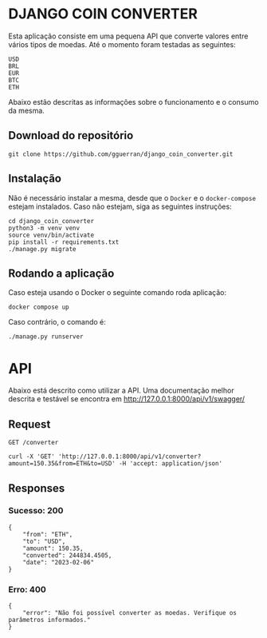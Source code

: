 # DJANGO COIN CONVERTER

Esta aplicação consiste em uma pequena API que converte valores entre vários tipos de moedas.
Até o momento foram testadas as seguintes: 
```
USD
BRL
EUR
BTC
ETH
```

Abaixo estão descritas as informações sobre o funcionamento e o consumo da mesma.

## Download do repositório

    git clone https://github.com/gguerran/django_coin_converter.git

## Instalação
Não é necessário instalar a mesma, desde que o `Docker` e o `docker-compose` estejam instalados. Caso não estejam, siga as seguintes instruções:
 ```
cd django_coin_converter
python3 -m venv venv
source venv/bin/activate
pip install -r requirements.txt
./manage.py migrate
```

## Rodando a aplicação
Caso esteja usando o Docker o seguinte comando roda aplicação:
```
docker compose up
```
Caso contrário, o comando é:
```
./manage.py runserver
```

# API

Abaixo está descrito como utilizar a API.
Uma documentação melhor descrita e testável se encontra em http://127.0.0.1:8000/api/v1/swagger/

## Request

`GET /converter`

    curl -X 'GET' 'http://127.0.0.1:8000/api/v1/converter?amount=150.35&from=ETH&to=USD' -H 'accept: application/json'

## Responses

### Sucesso: 200
    
    {
        "from": "ETH",
        "to": "USD",
        "amount": 150.35,
        "converted": 244834.4505,
        "date": "2023-02-06"
    }

### Erro: 400
    
    {
        "error": "Não foi possível converter as moedas. Verifique os parâmetros informados."
    }
